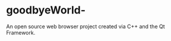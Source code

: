 goodbyeWorld-
=============

An open source web browser project created via C++ and the Qt Framework.